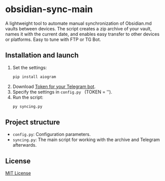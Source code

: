 # obsidian-sync-main
A lightweight tool to automate manual synchronization of Obsidian.md vaults between devices. The script creates a zip archive of your vault, names it with the current date, and enables easy transfer to other devices or platforms. Easy to tune with FTP or TG Bot.

## Installation and launch
1. Set the settings:
   ```bash
   pip install aiogram
   ```
2. Download [Token for your Telegram bot](https://core.telegram.org/bots#botfather).
3. Specify the settings in `config.py ` (TOKEN = '').
4. Run the script:
   ```bash
   py syncing.py
   ```

## Project structure
- `config.py`: Configuration parameters.
- `syncing.py`: The main script for working with the archive and Telegram afterwards.

## License
[MIT License](https://mit-license.org)
